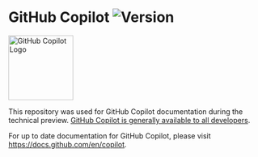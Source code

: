 # GitHub Copilot ![Version](https://img.shields.io/badge/version-technical_preview-green)

<img width="128" alt="GitHub Copilot Logo" src="https://user-images.githubusercontent.com/28068/123712981-02676c80-d839-11eb-919a-96ee0c895e15.png">

This repository was used for GitHub Copilot documentation during the technical preview. [GitHub Copilot is generally available to all developers](https://github.blog/2022-06-21-github-copilot-is-generally-available-to-all-developers/).

For up to date documentation for GitHub Copilot, please visit https://docs.github.com/en/copilot.
